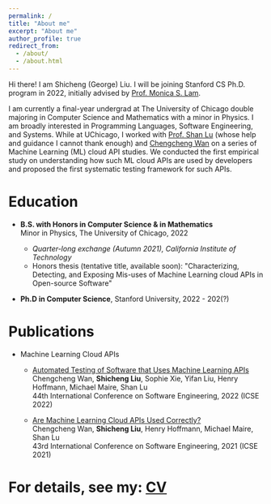 ```yaml
---
permalink: /
title: "About me"
excerpt: "About me"
author_profile: true
redirect_from: 
  - /about/
  - /about.html
---
```


Hi there! I am Shicheng (George) Liu. I will be joining Stanford CS Ph.D. program in 2022, initially advised by [Prof. Monica S. Lam](https://suif.stanford.edu/~lam/).

I am currently a final-year undergrad at The University of Chicago double majoring in Computer Science and Mathematics with a minor in Physics. I am broadly interested in Programming Languages, Software Engineering, and Systems. While at UChicago, I worked with [Prof. Shan Lu](http://people.cs.uchicago.edu/~shanlu/) (whose help and guidance I cannot thank enough) and [Chengcheng Wan](https://people.cs.uchicago.edu/~cwan/) on a series of Machine Learning (ML) cloud API studies. We conducted the first empirical study on understanding how such ML cloud APIs are used by developers and proposed the first systematic testing framework for such APIs.

<!-- Take a look at my CV [here](http://george1459.github.io/files/Shicheng_Liu_CV_publish.pdf) while my site is still under construction! -->

Education
======
* **B.S. with Honors in Computer Science & in Mathematics** <br />
Minor in Physics, The University of Chicago, 2022 
   - *Quarter-long exchange (Autumn 2021), California Institute of Technology*
   - Honors thesis (tentative title, available soon): "Characterizing, Detecting, and Exposing Mis-uses of Machine Learning cloud APIs in Open-source Software" <br />

* **Ph.D in Computer Science**, Stanford University, 2022 - 202(?)

Publications
======
* Machine Learning Cloud APIs
  - [Automated Testing of Software that Uses Machine Learning APIs](http://george1459.github.io/files/ICSE-22-testing.pdf) <br />
  Chengcheng Wan, **Shicheng Liu**, Sophie Xie, Yifan Liu, Henry Hoffmann, Michael Maire, Shan Lu <br />
  44th International Conference on Software Engineering, 2022 (ICSE 2022) <br />

  - [Are Machine Learning Cloud APIs Used Correctly?](http://george1459.github.io/files/ICSE-21-empirical-study.pdf) <br />
  Chengcheng Wan, **Shicheng Liu**, Henry Hoffmann, Michael Maire, Shan Lu <br />
  43rd International Conference on Software Engineering, 2021 (ICSE 2021) <br />

For details, see my: [CV](http://george1459.github.io/files/Shicheng_Liu_CV_publish.pdf)
======
